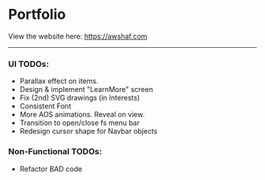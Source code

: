 # Portfolio

View the website here: https://awshaf.com

<hr>

### UI TODOs:
-   Parallax effect on items.
-   Design & implement "LearnMore" screen
-   Fix (2nd) SVG drawings (in Interests)
-   Consistent Font
-   More AOS animations. Reveal on view. 
-   Transition to open/close fs menu bar
-   Redesign cursor shape for Navbar objects

### Non-Functional TODOs: 
-   Refactor BAD code
